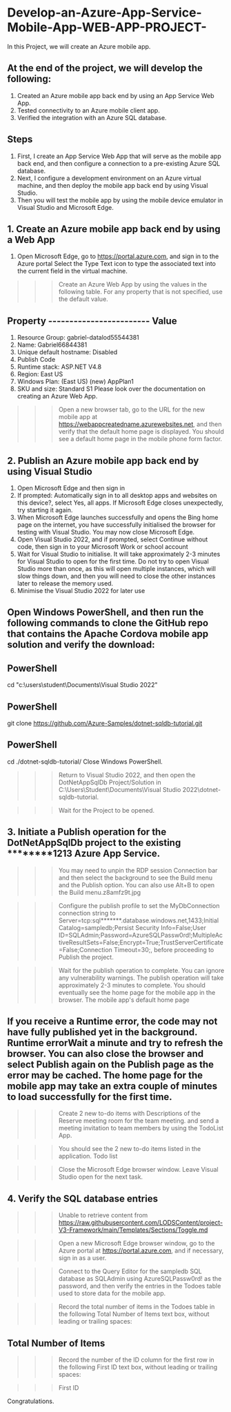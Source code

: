 # Develop-an-Azure-App-Service-Mobile-App-WEB-APP-PROJECT-
In this Project, we will create an Azure mobile app. 


## At the end of the project, we will develop the following:
1.	Created an Azure mobile app back end by using an App Service Web App.
2.	Tested connectivity to an Azure mobile client app.
3.	Verified the integration with an Azure SQL database.


## Steps
1.	First, I create an App Service Web App that will serve as the mobile app back end, and then configure a connection to a pre-existing Azure SQL database. 
2.	Next, I configure a development environment on an Azure virtual machine, and then deploy the mobile app back end by using Visual Studio. 
3.	Then you will test the mobile app by using the mobile device emulator in Visual Studio and Microsoft Edge.

## 1. Create an Azure mobile app back end by using a Web App
1.	Open Microsoft Edge, go to https://portal.azure.com, and sign in to the Azure portal 
Select the Type Text icon to type the associated text into the current field in the virtual machine.

>>> Create an Azure Web App by using the values in the following table. For any property that is not specified, use the default value.
## Property         ------------------------     	Value
1.	Resource Group:  gabriel-datalod55544381
2.	Name:	Gabriel66844381
3.	Unique default hostname:	Disabled
4.	Publish	Code
5.	Runtime stack:	ASP.NET V4.8
6.	Region:	East US
7.	Windows Plan: (East US) (new)	AppPlan1
8.	SKU and size:	Standard S1
Please look over the documentation on creating an Azure Web App.

>>> Open a new browser tab, go to the URL for the new mobile app at https://webappcreatedname.azurewebsites.net, and then verify that the default home page is displayed.
You should see a default home page in the mobile phone form factor.

## 2. Publish an Azure mobile app back end by using Visual Studio
1.	Open Microsoft Edge and then sign in 
2.	If prompted: Automatically sign in to all desktop apps and websites on this device?, select Yes, all apps. If Microsoft Edge closes unexpectedly, try starting it again.
3.	When Microsoft Edge launches successfully and opens the Bing home page on the internet, you have successfully initialised the browser for testing with Visual Studio. You may now close Microsoft Edge.
4.	Open Visual Studio 2022, and if prompted, select Continue without code, then sign in to your Microsoft Work or school account
5.	Wait for Visual Studio to initialise. It will take approximately 2-3 minutes for Visual Studio to open for the first time. Do not try to open Visual Studio more than once, as this will open multiple instances, which will slow things down, and then you will need to close the other instances later to release the memory used.
6.	Minimise the Visual Studio 2022 for later use

## Open Windows PowerShell, and then run the following commands to clone the GitHub repo that contains the Apache Cordova mobile app solution and verify the download:
## PowerShell
cd "c:\users\student\Documents\Visual Studio 2022\"
## PowerShell
git clone https://github.com/Azure-Samples/dotnet-sqldb-tutorial.git
## PowerShell
cd ./dotnet-sqldb-tutorial/
Close Windows PowerShell.
>>> Return to Visual Studio 2022, and then open the DotNetAppSqlDb Project/Solution in C:\Users\Student\Documents\Visual Studio 2022\dotnet-sqldb-tutorial.

>>> Wait for the Project to be opened.

## 3. Initiate a Publish operation for the DotNetAppSqlDb project to the existing ********1213 Azure App Service.
>>> You may need to unpin the RDP session Connection bar and then select the background to see the Build menu and the Publish option. You can also use Alt+B to open the Build menu.z8amfz9t.jpg

>>> Configure the publish profile to set the MyDbConnection connection string to Server=tcp:sql*******.database.windows.net,1433;Initial Catalog=sampledb;Persist Security Info=False;User ID=SQLAdmin;Password=AzureSQLPassw0rd!;MultipleActiveResultSets=False;Encrypt=True;TrustServerCertificate=False;Connection Timeout=30;, before proceeding to Publish the project.

>>> Wait for the publish operation to complete. You can ignore any vulnerability warnings. The publish operation will take approximately 2-3 minutes to complete. You should eventually see the home page for the mobile app in the browser. The mobile app's default home page

## If you receive a Runtime error, the code may not have fully published yet in the background. Runtime errorWait a minute and try to refresh the browser. You can also close the browser and select Publish again on the Publish page as the error may be cached. The home page for the mobile app may take an extra couple of minutes to load successfully for the first time.

>>> Create 2 new to-do items with Descriptions of the Reserve meeting room for the team meeting. and send a meeting invitation to team members by using the TodoList App.

>>> You should see the 2 new to-do items listed in the application. Todo list

>>> Close the Microsoft Edge browser window. Leave Visual Studio open for the next task.

## 4. Verify the SQL database entries
>>> Unable to retrieve content from https://raw.githubusercontent.com/LODSContent/project-V3-Framework/main/Templates/Sections/Toggle.md

>>> Open a new Microsoft Edge browser window, go to the Azure portal at https://portal.azure.com, and if necessary, sign in as a user.

>>> Connect to the Query Editor for the sampledb SQL database as SQLAdmin using AzureSQLPassw0rd! as the password, and then verify the entries in the Todoes table used to store data for the mobile app.

>>> Record the total number of items in the Todoes table in the following Total Number of Items text box, without leading or trailing spaces:

## Total Number of Items
>>> Record the number of the ID column for the first row in the following First ID text box, without leading or trailing spaces:

>>> First ID 

Congratulations.

